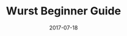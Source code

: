 ---
title: Wurst Beginner Guide
excerpt: Create your first map with Wurst (wip)
date: 2017-07-18
icon:
  type: fa
  name: fa-graduation-cap
color: orange
sections:
  - /tutorials/wurstbeginner/introductionp1
  - /tutorials/wurstbeginner/introductionp2
---